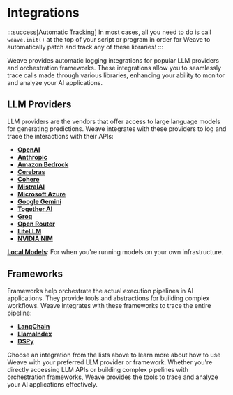 # Integrations

:::success[Automatic Tracking]
In most cases, all you need to do is call `weave.init()` at the top of your script or program in order for Weave to automatically patch and track any of these libraries!
:::

Weave provides automatic logging integrations for popular LLM providers and orchestration frameworks. These integrations allow you to seamlessly trace calls made through various libraries, enhancing your ability to monitor and analyze your AI applications.

## LLM Providers

LLM providers are the vendors that offer access to large language models for generating predictions. Weave integrates with these providers to log and trace the interactions with their APIs:

- **[OpenAI](/guides/integrations/openai)**
- **[Anthropic](/guides/integrations/bedrock)**
- **[Amazon Bedrock](/guides/integrations/anthropic)**
- **[Cerebras](/guides/integrations/cerebras)**
- **[Cohere](/guides/integrations/cohere)**
- **[MistralAI](/guides/integrations/mistral)**
- **[Microsoft Azure](/guides/integrations/azure)**
- **[Google Gemini](/guides/integrations/google-gemini)**
- **[Together AI](/guides/integrations/together_ai)**
- **[Groq](/guides/integrations/groq)**
- **[Open Router](/guides/integrations/openrouter)**
- **[LiteLLM](/guides/integrations/litellm)**
- **[NVIDIA NIM](/guides/integrations/nvidia_nim)**



**[Local Models](/guides/integrations/local_models)**: For when you're running models on your own infrastructure.

## Frameworks

Frameworks help orchestrate the actual execution pipelines in AI applications. They provide tools and abstractions for building complex workflows. Weave integrates with these frameworks to trace the entire pipeline:

- **[LangChain](/guides/integrations/langchain)**
- **[LlamaIndex](/guides/integrations/llamaindex)**
- **[DSPy](/guides/integrations/dspy)**



Choose an integration from the lists above to learn more about how to use Weave with your preferred LLM provider or framework. Whether you're directly accessing LLM APIs or building complex pipelines with orchestration frameworks, Weave provides the tools to trace and analyze your AI applications effectively.
